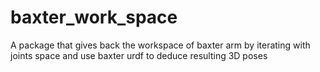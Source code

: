 # baxter_work_space
A package that gives back the workspace of baxter arm by iterating with joints space and use baxter urdf to deduce resulting 3D poses 
